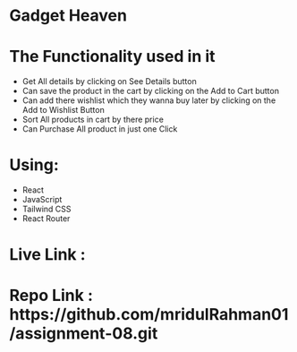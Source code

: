 <h1>Gadget Heaven</h1>

<h1>The Functionality used in it</h1>
<ul>
<li>Get All details by clicking on See Details button</li>
<li>Can save the product in the cart by clicking on the Add to Cart button</li>
<li>Can add there wishlist which they wanna buy later by clicking on the Add to Wishlist Button</li>
<li>Sort All products in cart by there price</li>
<li>Can Purchase All product in just one Click</li>
</ul>
<h1>Using:</h1>
<ul>
<li>React</li>
<li>JavaScript</li>
<li>Tailwind CSS</li>
<li>React Router</li>
</ul>

<h1>Live Link : </h1>
<h1>Repo Link : https://github.com/mridulRahman01/assignment-08.git </h1>
